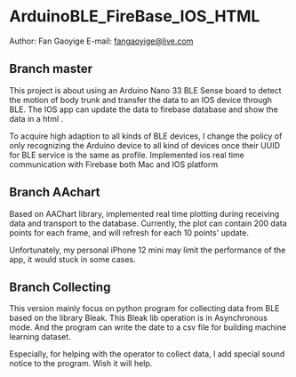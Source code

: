 # ArduinoBLE_FireBase_IOS_HTML
Author: Fan Gaoyige
E-mail: fangaoyige@live.com

## Branch master
This project is about using an Arduino Nano 33 BLE Sense board to detect the motion of body trunk and transfer the data to an IOS device through BLE. The IOS app can update the data to firebase database and show the data in a html .

To acquire high adaption to all kinds of BLE devices, I change the policy of only recognizing the Arduino device to all kind of devices once their UUID for BLE service is the same as profile. 
Implemented ios real time communication with Firebase both Mac and IOS platform

## Branch AAchart
Based on AAChart library, implemented real time plotting during receiving data and transport to the database.
Currently, the plot can contain 200 data points for each frame, and will refresh for each 10 points' update.

Unfortunately, my personal iPhone 12 mini may limit the performance of the app, it would stuck in some cases.

## Branch Collecting 
This version mainly focus on python program for collecting data from BLE based on the library Bleak. This Bleak lib operation is in Asynchronous mode. And the program can write the date to a csv file for building machine learning dataset.

Especially, for helping with the operator to collect data, I add special sound notice to the program. Wish it will help.
